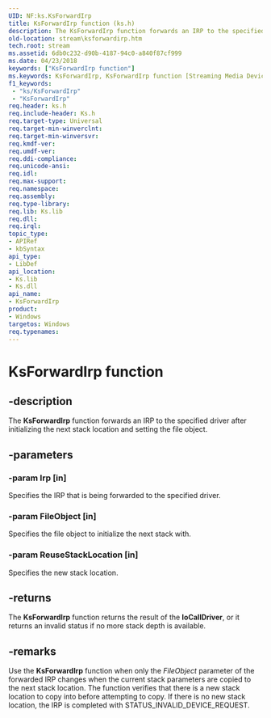 ```yaml
---
UID: NF:ks.KsForwardIrp
title: KsForwardIrp function (ks.h)
description: The KsForwardIrp function forwards an IRP to the specified driver after initializing the next stack location and setting the file object.
old-location: stream\ksforwardirp.htm
tech.root: stream
ms.assetid: 6db0c232-d90b-4187-94c0-a840f87cf999
ms.date: 04/23/2018
keywords: ["KsForwardIrp function"]
ms.keywords: KsForwardIrp, KsForwardIrp function [Streaming Media Devices], ks/KsForwardIrp, ksfunc_cc7908b4-a6f2-40b1-990f-22c7b5e2bda2.xml, stream.ksforwardirp
f1_keywords:
 - "ks/KsForwardIrp"
 - "KsForwardIrp"
req.header: ks.h
req.include-header: Ks.h
req.target-type: Universal
req.target-min-winverclnt: 
req.target-min-winversvr: 
req.kmdf-ver: 
req.umdf-ver: 
req.ddi-compliance: 
req.unicode-ansi: 
req.idl: 
req.max-support: 
req.namespace: 
req.assembly: 
req.type-library: 
req.lib: Ks.lib
req.dll: 
req.irql: 
topic_type:
- APIRef
- kbSyntax
api_type:
- LibDef
api_location:
- Ks.lib
- Ks.dll
api_name:
- KsForwardIrp
product:
- Windows
targetos: Windows
req.typenames: 
---
```


# KsForwardIrp function


## -description


The <b>KsForwardIrp</b> function forwards an IRP to the specified driver after initializing the next stack location and setting the file object. 


## -parameters




### -param Irp [in]

Specifies the IRP that is being forwarded to the specified driver.


### -param FileObject [in]

Specifies the file object to initialize the next stack with.


### -param ReuseStackLocation [in]

Specifies the new stack location.


## -returns



The <b>KsForwardIrp</b> function returns the result of the <b>IoCallDriver</b>, or it returns an invalid status if no more stack depth is available.




## -remarks



Use the <b>KsForwardIrp</b> function when only the <i>FileObject</i> parameter of the forwarded IRP changes when the current stack parameters are copied to the next stack location. The function verifies that there is a new stack location to copy into before attempting to copy. If there is no new stack location, the IRP is completed with STATUS_INVALID_DEVICE_REQUEST.



